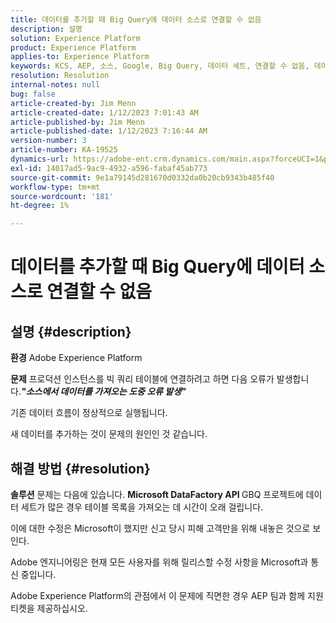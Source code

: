 ```yaml
---
title: 데이터를 추가할 때 Big Query에 데이터 소스로 연결할 수 없음
description: 설명
solution: Experience Platform
product: Experience Platform
applies-to: Experience Platform
keywords: KCS, AEP, 소스, Google, Big Query, 데이터 세트, 연결할 수 없음, 데이터 소스, 데이터 추가, Adobe Experience Platform, FAQ
resolution: Resolution
internal-notes: null
bug: false
article-created-by: Jim Menn
article-created-date: 1/12/2023 7:01:43 AM
article-published-by: Jim Menn
article-published-date: 1/12/2023 7:16:44 AM
version-number: 3
article-number: KA-19525
dynamics-url: https://adobe-ent.crm.dynamics.com/main.aspx?forceUCI=1&pagetype=entityrecord&etn=knowledgearticle&id=e5fa61f4-4692-ed11-aad1-6045bd0065f9
exl-id: 14017ad5-9ac9-4932-a596-fabaf45ab773
source-git-commit: 9e1a79145d281670d0332da0b20cb9343b485f40
workflow-type: tm+mt
source-wordcount: '181'
ht-degree: 1%

---
```


# 데이터를 추가할 때 Big Query에 데이터 소스로 연결할 수 없음

## 설명 {#description}


<b>환경</b>
Adobe Experience Platform

<b>문제</b>
프로덕션 인스턴스를 빅 쿼리 테이블에 연결하려고 하면 다음 오류가 발생합니다.<b>*&quot;</b><b>소스에서 데이터를 가져오는 도중 오류 발생</b><b>&quot;</b>*

기존 데이터 흐름이 정상적으로 실행됩니다.

새 데이터를 추가하는 것이 문제의 원인인 것 같습니다.


## 해결 방법 {#resolution}


<b>솔루션</b>
문제는 다음에 있습니다. <b>Microsoft DataFactory API </b>GBQ 프로젝트에 데이터 세트가 많은 경우 테이블 목록을 가져오는 데 시간이 오래 걸립니다.

이에 대한 수정은 Microsoft이 했지만 신고 당시 피해 고객만을 위해 내놓은 것으로 보인다.

Adobe 엔지니어링은 현재 모든 사용자를 위해 릴리스할 수정 사항을 Microsoft과 통신 중입니다.

Adobe Experience Platform의 관점에서 이 문제에 직면한 경우 AEP 팀과 함께 지원 티켓을 제공하십시오.
